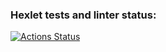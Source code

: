 ### Hexlet tests and linter status:
[![Actions Status](https://github.com/r-kadiev/python-project-lvl1/workflows/hexlet-check/badge.svg)](https://github.com/r-kadiev/python-project-lvl1/actions)